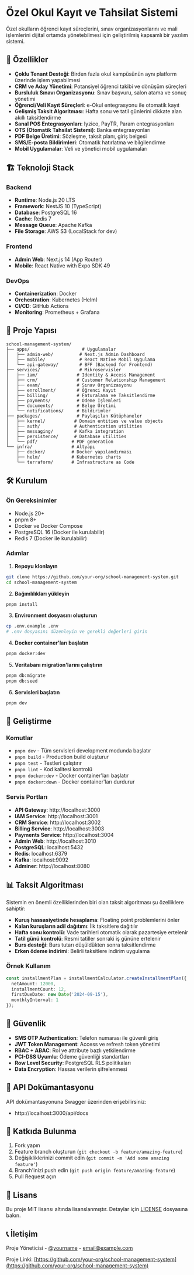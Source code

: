 # Özel Okul Kayıt ve Tahsilat Sistemi

Özel okulların öğrenci kayıt süreçlerini, sınav organizasyonlarını ve mali işlemlerini dijital ortamda yönetebilmesi için geliştirilmiş kapsamlı bir yazılım sistemi.

## 🚀 Özellikler

- **Çoklu Tenant Desteği**: Birden fazla okul kampüsünün aynı platform üzerinde işlem yapabilmesi
- **CRM ve Aday Yönetimi**: Potansiyel öğrenci takibi ve dönüşüm süreçleri
- **Bursluluk Sınavı Organizasyonu**: Sınav başvuru, salon atama ve sonuç yönetimi
- **Öğrenci/Veli Kayıt Süreçleri**: e-Okul entegrasyonu ile otomatik kayıt
- **Gelişmiş Taksit Algoritması**: Hafta sonu ve tatil günlerini dikkate alan akıllı taksitlendirme
- **Sanal POS Entegrasyonları**: Iyzico, PayTR, Param entegrasyonları
- **OTS (Otomatik Tahsilat Sistemi)**: Banka entegrasyonları
- **PDF Belge Üretimi**: Sözleşme, taksit planı, giriş belgesi
- **SMS/E-posta Bildirimleri**: Otomatik hatırlatma ve bilgilendirme
- **Mobil Uygulamalar**: Veli ve yönetici mobil uygulamaları

## 🏗️ Teknoloji Stack

### Backend
- **Runtime**: Node.js 20 LTS
- **Framework**: NestJS 10 (TypeScript)
- **Database**: PostgreSQL 16
- **Cache**: Redis 7
- **Message Queue**: Apache Kafka
- **File Storage**: AWS S3 (LocalStack for dev)

### Frontend
- **Admin Web**: Next.js 14 (App Router)
- **Mobile**: React Native with Expo SDK 49

### DevOps
- **Containerization**: Docker
- **Orchestration**: Kubernetes (Helm)
- **CI/CD**: GitHub Actions
- **Monitoring**: Prometheus + Grafana

## 📁 Proje Yapısı

```
school-management-system/
├── apps/                    # Uygulamalar
│   ├── admin-web/          # Next.js Admin Dashboard
│   ├── mobile/             # React Native Mobil Uygulama
│   └── api-gateway/        # BFF (Backend for Frontend)
├── services/               # Mikroservisler
│   ├── iam/               # Identity & Access Management
│   ├── crm/               # Customer Relationship Management
│   ├── exam/              # Sınav Organizasyonu
│   ├── enrollment/        # Öğrenci Kayıt
│   ├── billing/           # Faturalama ve Taksitlendirme
│   ├── payments/          # Ödeme İşlemleri
│   ├── documents/         # Belge Üretimi
│   └── notifications/     # Bildirimler
├── packages/              # Paylaşılan Kütüphaneler
│   ├── kernel/           # Domain entities ve value objects
│   ├── auth/             # Authentication utilities
│   ├── messaging/        # Kafka integration
│   ├── persistence/      # Database utilities
│   └── pdf/             # PDF generation
└── infra/               # Altyapı
    ├── docker/          # Docker yapılandırması
    ├── helm/            # Kubernetes charts
    └── terraform/       # Infrastructure as Code
```

## 🛠️ Kurulum

### Ön Gereksinimler

- Node.js 20+
- pnpm 8+
- Docker ve Docker Compose
- PostgreSQL 16 (Docker ile kurulabilir)
- Redis 7 (Docker ile kurulabilir)

### Adımlar

1. **Repoyu klonlayın**
```bash
git clone https://github.com/your-org/school-management-system.git
cd school-management-system
```

2. **Bağımlılıkları yükleyin**
```bash
pnpm install
```

3. **Environment dosyasını oluşturun**
```bash
cp .env.example .env
# .env dosyasını düzenleyin ve gerekli değerleri girin
```

4. **Docker container'ları başlatın**
```bash
pnpm docker:dev
```

5. **Veritabanı migration'larını çalıştırın**
```bash
pnpm db:migrate
pnpm db:seed
```

6. **Servisleri başlatın**
```bash
pnpm dev
```

## 🔧 Geliştirme

### Komutlar

- `pnpm dev` - Tüm servisleri development modunda başlatır
- `pnpm build` - Production build oluşturur
- `pnpm test` - Testleri çalıştırır
- `pnpm lint` - Kod kalitesi kontrolü
- `pnpm docker:dev` - Docker container'ları başlatır
- `pnpm docker:down` - Docker container'ları durdurur

### Servis Portları

- **API Gateway**: http://localhost:3000
- **IAM Service**: http://localhost:3001
- **CRM Service**: http://localhost:3002
- **Billing Service**: http://localhost:3003
- **Payments Service**: http://localhost:3004
- **Admin Web**: http://localhost:3010
- **PostgreSQL**: localhost:5432
- **Redis**: localhost:6379
- **Kafka**: localhost:9092
- **Adminer**: http://localhost:8080

## 📊 Taksit Algoritması

Sistemin en önemli özelliklerinden biri olan taksit algoritması şu özelliklere sahiptir:

- **Kuruş hassasiyetinde hesaplama**: Floating point problemlerini önler
- **Kalan kuruşların adil dağıtımı**: İlk taksitlere dağıtılır
- **Hafta sonu kontrolü**: Vade tarihleri otomatik olarak pazartesiye ertelenir
- **Tatil günü kontrolü**: Resmi tatiller sonraki iş gününe ertelenir
- **Burs desteği**: Burs tutarı düşüldükten sonra taksitlendirme
- **Erken ödeme indirimi**: Belirli taksitlere indirim uygulama

### Örnek Kullanım

```typescript
const installmentPlan = installmentCalculator.createInstallmentPlan({
  netAmount: 12000,
  installmentCount: 12,
  firstDueDate: new Date('2024-09-15'),
  monthlyInterval: 1
});
```

## 🔐 Güvenlik

- **SMS OTP Authentication**: Telefon numarası ile güvenli giriş
- **JWT Token Management**: Access ve refresh token yönetimi
- **RBAC + ABAC**: Rol ve attribute bazlı yetkilendirme
- **PCI-DSS Uyumlu**: Ödeme güvenliği standartları
- **Row Level Security**: PostgreSQL RLS politikaları
- **Data Encryption**: Hassas verilerin şifrelenmesi

## 📝 API Dokümantasyonu

API dokümantasyonuna Swagger üzerinden erişebilirsiniz:
- http://localhost:3000/api/docs

## 🤝 Katkıda Bulunma

1. Fork yapın
2. Feature branch oluşturun (`git checkout -b feature/amazing-feature`)
3. Değişikliklerinizi commit edin (`git commit -m 'Add some amazing feature'`)
4. Branch'inizi push edin (`git push origin feature/amazing-feature`)
5. Pull Request açın

## 📄 Lisans

Bu proje MIT lisansı altında lisanslanmıştır. Detaylar için [LICENSE](LICENSE) dosyasına bakın.

## 📞 İletişim

Proje Yöneticisi - [@yourname](https://twitter.com/yourname) - email@example.com

Proje Linki: [https://github.com/your-org/school-management-system](https://github.com/your-org/school-management-system)
